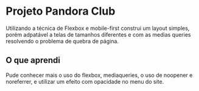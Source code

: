 

# Projeto Pandora Club

Utilizando a técnica de Flexbox e mobile-first construi um layout simples, porém adpatável a telas de tamanhos diferentes e com as medias queries resolvendo o problema de quebra de página.

## O que aprendi

























Pude conhecer mais o uso do flexbox, mediaqueries, o uso de noopener e noreferrer, e utilizar um efeito com opacidade no menu do site. 




